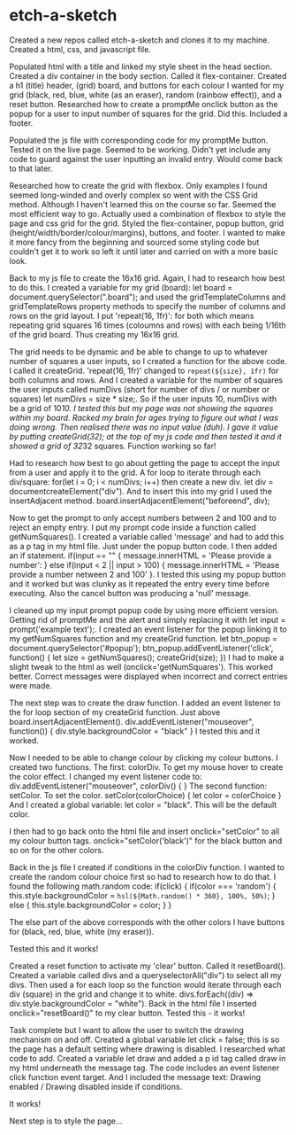 # etch-a-sketch
Created a new repos called etch-a-sketch and clones it to my machine. Created a html, css, and javascript file.

Populated html with a title and linked my style sheet in the head section. Created a div container in the body section. Called it flex-container.
Created a h1 (title) header, (grid) board, and buttons for each colour I wanted for my grid (black, red, blue, white (as an eraser), random (rainbow effect)), and a reset button.
Researched how to create a promptMe onclick button as the popup for a user to input number of squares for the grid. Did this.
Included a footer.

Populated the js file with corresponding code for my promptMe button. Tested it on the live page. Seemed to be working. Didn't yet include any code to guard against the user
inputting an invalid entry. Would come back to that later.

Researched how to create the grid with flexbox. Only examples I found seemed long-winded and overly complex so went with the CSS Grid method. Although I haven't learned this on the
course so far. Seemed the most efficient way to go. Actually used a combination of flexbox to style the page and css grid for the grid.
Styled the flex-container, popup button, grid (height/width/border/colour/margins), buttons, and footer.
I wanted to make it more fancy from the beginning and sourced some styling code but couldn't get it to work so left it until later and carried on with a more basic look.

Back to my js file to create the 16x16 grid. Again, I had to research how best to do this. I created a variable for my grid (board): let board = document.querySelector(".board");
and used the gridTemplateColumns and gridTemplateRows property methods to specify the number of columns and rows on the grid layout. I put 'repeat(16, 1fr)': for both which means
repeating grid squares 16 times (coloumns and rows) with each being 1/16th of the grid board. Thus creating my 16x16 grid.

The grid needs to be dynamic and be able to change to up to whatever number of squares a user inputs, so I created a function for the above code. I called it createGrid.
'repeat(16, 1fr)' changed to `repeat(${size}, 1fr)` for both columns and rows. And I created a variable for the number of squares the user inputs called numDivs
(short for number of divs / or number or squares) let numDivs = size * size;. So if the user inputs 10, numDivs with be a grid of 10*10.
I tested this but my page was not showing the squares within my board. Racked my brain for ages trying to figure out what I was doing wrong. Then realised there was no input value (duh).
I gave it value by putting createGrid(32); at the top of my js code and then tested it and it showed a grid of 32*32 squares. Function working so far!

Had to research how best to go about getting the page to accept the input from a user and apply it to the grid. A for loop to iterate through each div/square: for(let i = 0; i < numDivs; i++)
then create a new div. let div = documentcreateElement("div"). And to insert this into my grid I used the insertAdjacent method. board.insertAdjacentElement("beforeend", div);

Now to get the prompt to only accept numbers between 2 and 100 and to reject an empty entry. I put my prompt code inside a function called getNumSquares().
I created a variable called 'message' and had to add this as a p tag in my html file. Just under the popup button code.
I then added an if statement.
if(input == "" { message.innerHTML = 'Please provide a number':
} else if(input < 2 || input > 100) { message.innerHTML = 'Please provide a number netween 2 and 100' }.
I tested this using my popup button and it worked but was clunky as it repeated the entry every time before executing. Also the cancel button was producing a 'null' message.

I cleaned up my input prompt popup code by using more efficient version.  Getting rid of promptMe and the alert and simply replacing it with let input = prompt('example text');. I created
an event listener for the popup linking it to my getNumSquares function and my createGrid function.
let btn_popup = document.querySelector('#popup');
btn_popup.addEventListener('click', function() {
  let size = getNumSquares();
  createGrid(size);
})
I had to make a slight tweak to the html as well (onclick='getNumSquares'). This worked better. Correct messages were displayed when incorrect and correct entries were made.

The next step was to create the draw function. I added an event listener to the for loop section of my createGrid function. Just above board.insertAdjacentElement().
div.addEventListener("mouseover", function()) {
div.style.backgroundColor = "black"
}
I tested this and it worked.

Now I needed to be able to change colour by clicking my colour buttons. I created two functions. The first: colorDiv. To get my mouse hover to create the color effect.
I changed my event listener code to:
div.addEventListener("mouseover", colorDiv() {
}
The second function: setColor. To set the color. setColor(colorChoice) {
let color = colorChoice
}
And I created a global variable: let color = "black". This will be the default color.

I then had to go back onto the html file and insert onclick="setColor" to all my colour button tags. onclick="setColor('black')" for the black button and so on for the other colors.

Back in the js file I created if conditions in the colorDiv function. I wanted to create the random colour choice first so had to research how to do that.
I found the following math.random code:
if(click) {
  if(color === 'random') {
    this.style.backgroundColor = `hsl(${Math.random() * 360}, 100%, 50%)`;
}    else {
      this.style.backgroundColor = color;
}
}

The else part of the above corresponds with the other colors I have buttons for (black, red, blue, white (my eraser)).

Tested this and it works!

Created a reset function to activate my 'clear' button. Called it resetBoard(). Created a variable called divs and a queryselectorAll("div") to select all my divs. Then used
a for each loop so the function would iterate through each div (square) in the grid and change it to white.  divs.forEach((div) => div.style.backgroundColor = "white").
Back in the html file I inserted onclick="resetBoard()" to my clear button.
Tested this - it works!

Task complete but I want to allow the user to switch the drawing mechanism on and off.
Created a global variable let click = false; this is so the page has a default setting where drawing is disabled. I researched what code to add. Created a variable let draw and
added a p id tag called draw in my html underneath the message tag. The code includes an event listener click function event target.
And I included the message text: Drawing enabled / Drawing disabled inside if conditions.

It works!

Next step is to style the page...



